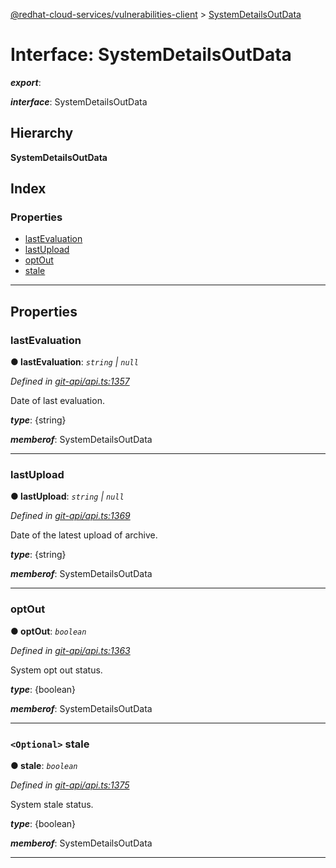 [@redhat-cloud-services/vulnerabilities-client](../README.md) > [SystemDetailsOutData](../interfaces/systemdetailsoutdata.md)

# Interface: SystemDetailsOutData

*__export__*: 

*__interface__*: SystemDetailsOutData

## Hierarchy

**SystemDetailsOutData**

## Index

### Properties

* [lastEvaluation](systemdetailsoutdata.md#lastevaluation)
* [lastUpload](systemdetailsoutdata.md#lastupload)
* [optOut](systemdetailsoutdata.md#optout)
* [stale](systemdetailsoutdata.md#stale)

---

## Properties

<a id="lastevaluation"></a>

###  lastEvaluation

**● lastEvaluation**: *`string` \| `null`*

*Defined in [git-api/api.ts:1357](https://github.com/RedHatInsights/javascript-clients/blob/master/packages/vulnerabilities/git-api/api.ts#L1357)*

Date of last evaluation.

*__type__*: {string}

*__memberof__*: SystemDetailsOutData

___
<a id="lastupload"></a>

###  lastUpload

**● lastUpload**: *`string` \| `null`*

*Defined in [git-api/api.ts:1369](https://github.com/RedHatInsights/javascript-clients/blob/master/packages/vulnerabilities/git-api/api.ts#L1369)*

Date of the latest upload of archive.

*__type__*: {string}

*__memberof__*: SystemDetailsOutData

___
<a id="optout"></a>

###  optOut

**● optOut**: *`boolean`*

*Defined in [git-api/api.ts:1363](https://github.com/RedHatInsights/javascript-clients/blob/master/packages/vulnerabilities/git-api/api.ts#L1363)*

System opt out status.

*__type__*: {boolean}

*__memberof__*: SystemDetailsOutData

___
<a id="stale"></a>

### `<Optional>` stale

**● stale**: *`boolean`*

*Defined in [git-api/api.ts:1375](https://github.com/RedHatInsights/javascript-clients/blob/master/packages/vulnerabilities/git-api/api.ts#L1375)*

System stale status.

*__type__*: {boolean}

*__memberof__*: SystemDetailsOutData

___


